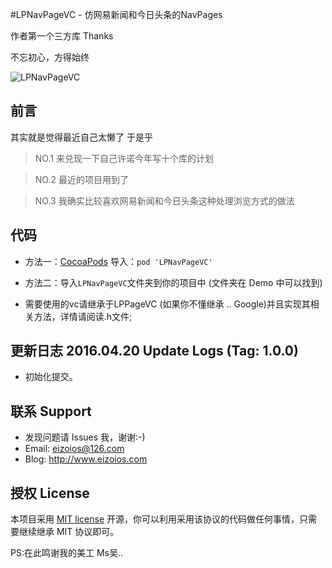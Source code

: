 #LPNavPageVC - 仿网易新闻和今日头条的NavPages

作者第一个三方库 Thanks 

不忘初心，方得始终

![LPNavPageVC](https://github.com/EizoiOS/LPNavPageVCTest/blob/master/LPNavPageVCGIF.gif)

## 前言 

其实就是觉得最近自己太懒了 于是乎 

>NO.1 来兑现一下自己许诺今年写十个库的计划 

>NO.2 最近的项目用到了 

>NO.3 我确实比较喜欢网易新闻和今日头条这种处理浏览方式的做法 

## 代码 

- 方法一：[CocoaPods](https://cocoapods.org/) 导入：`pod 'LPNavPageVC'`

- 方法二：导入`LPNavPageVC`文件夹到你的项目中 (文件夹在 Demo 中可以找到)
* 需要使用的vc请继承于LPPageVC (如果你不懂继承 .. Google)并且实现其相关方法，详情请阅读.h文件;

## 更新日志 2016.04.20 Update Logs (Tag: 1.0.0)

* 初始化提交。

## 联系 Support

* 发现问题请 Issues 我，谢谢:-)
* Email: eizoios@126.com
* Blog: http://www.eizoios.com

## 授权 License

本项目采用 [MIT license](http://opensource.org/licenses/MIT) 开源，你可以利用采用该协议的代码做任何事情，只需要继续继承 MIT 协议即可。

PS:在此鸣谢我的美工 Ms吴..